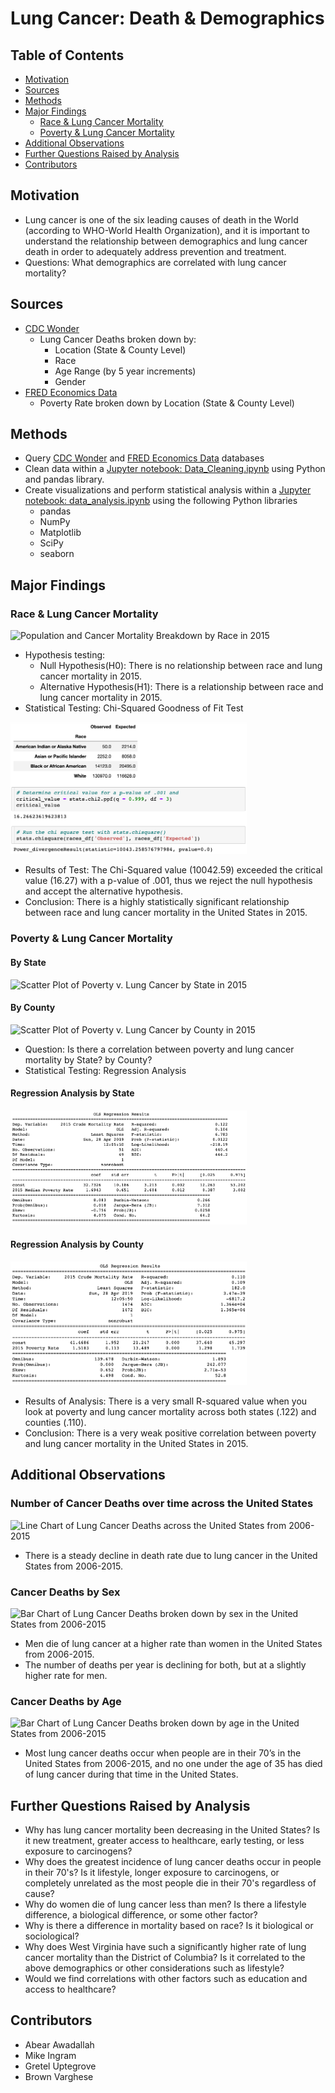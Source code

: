 # Lung Cancer: Death & Demographics

## Table of Contents

* [Motivation](#motivation)
* [Sources](#sources)
* [Methods](#methods)
* [Major Findings](#major-findings)
  * [Race & Lung Cancer Mortality](#race-&-lung-cancer-mortality)
  * [Poverty & Lung Cancer Mortality](#poverty-&-lung-cancer-mortality)
* [Additional Observations](#additional-observations)
* [Further Questions Raised by Analysis](#further-questions-raised-by-analysis)
* [Contributors](#contributors)

## Motivation

* Lung cancer is one of the six leading causes of death in the World (according to WHO-World Health Organization), and it is important to understand the relationship between demographics and lung cancer death in order to adequately address prevention and treatment.
* Questions: What demographics are correlated with lung cancer mortality?

## Sources

* [CDC Wonder](https://wonder.cdc.gov/)
  * Lung Cancer Deaths broken down by:
    * Location (State & County Level)
    * Race
    * Age Range (by 5 year increments)
    * Gender
* [FRED Economics Data](https://fred.stlouisfed.org/)
  * Poverty Rate broken down by Location (State & County Level)

## Methods

* Query [CDC Wonder](https://wonder.cdc.gov/) and [FRED Economics Data](https://fred.stlouisfed.org/) databases
* Clean data within a [Jupyter notebook: Data_Cleaning.ipynb](Data_Cleaning.ipynb) using Python and pandas library.
* Create visualizations and perform statistical analysis within a [Jupyter notebook: data_analysis.ipynb](data_analysis.ipynb) using the following Python libraries
  * pandas
  * NumPy
  * Matplotlib
  * SciPy
  * seaborn

## Major Findings

### Race & Lung Cancer Mortality

<img src="Images/Race_Cancer_Pie_Chart.png" alt="Population and Cancer Mortality Breakdown by Race in 2015" height ="450">

* Hypothesis testing:
  * Null Hypothesis(H0): There is no relationship between race and lung cancer mortality in 2015.
  * Alternative Hypothesis(H1): There is a relationship between race and lung cancer mortality in 2015.
* Statistical Testing: Chi-Squared Goodness of Fit Test

<img src="Images/Chi_Squared.png" alt="Chi Squared Goodness of Fit for Race" height = "75%" width = "75%">

* Results of Test: The Chi-Squared value (10042.59) exceeded the critical value (16.27) with a p-value of .001, thus we reject the null hypothesis and accept the alternative hypothesis.
* Conclusion: There is a highly statistically significant relationship between race and lung cancer mortality in the United States in 2015. 

### Poverty & Lung Cancer Mortality

#### By State

<img src="Images/Poverty_v_Cancer_State_Scatter.png" alt="Scatter Plot of Poverty v. Lung Cancer by State in 2015" height ="450">

#### By County

<img src="Images/Poverty_v_Cancer_County_Scatter.png" alt="Scatter Plot of Poverty v. Lung Cancer by County in 2015" height ="450">

* Question: Is there a correlation between poverty and lung cancer mortality by State? by County?
* Statistical Testing: Regression Analysis

#### Regression Analysis by State

<img src="Images/Regression_State.png" alt="Regression Analysis by State" height = "75%" width = "75%">

#### Regression Analysis by County

<img src="Images/Regression_County.png" alt="Regression Analysis by County" height = "75%" width = "75%">

* Results of Analysis: There is a very small R-squared value when you look at poverty and lung cancer mortality across both states (.122) and counties (.110).
* Conclusion: There is a very weak positive correlation between poverty and lung cancer mortality in the United States in 2015.

## Additional Observations

### Number of Cancer Deaths over time across the United States

<img src="Images/Nationwide_Cancer_Line_Chart.png" alt="Line Chart of Lung Cancer Deaths across the United States from 2006-2015" height ="450">

* There is a steady decline in death rate due to lung cancer in the United States from 2006-2015.

### Cancer Deaths by Sex

<img src="Images/Sex_Cancer_Bar_Chart.png" alt="Bar Chart of Lung Cancer Deaths broken down by sex in the United States from 2006-2015" height ="450">

* Men die of lung cancer at a higher rate than women in the United States from 2006-2015.
* The number of deaths per year is declining for both, but at a slightly higher rate for men.

### Cancer Deaths by Age

<img src="Images/Ages_Cancer_Bar_Chart.png" alt="Bar Chart of Lung Cancer Deaths broken down by age in the United States from 2006-2015" height ="450">

* Most lung cancer deaths occur when people are in their 70’s in the United States from 2006-2015, and no one under the age of 35 has died of lung cancer during that time in the United States.

## Further Questions Raised by Analysis

* Why has lung cancer mortality been decreasing in the United States? Is it new treatment, greater access to healthcare, early testing, or less exposure to carcinogens?
* Why does the greatest incidence of lung cancer deaths occur in people in their 70's? Is it lifestyle, longer exposure to carcinogens, or completely unrelated as the most people die in their 70's regardless of cause?
* Why do women die of lung cancer less than men? Is there a lifestyle difference, a biological difference, or some other factor?
* Why is there a difference in mortality based on race? Is it biological or sociological?
* Why does West Virginia have such a significantly higher rate of lung cancer mortality than the District of Columbia? Is it correlated to the above demographics or other considerations such as lifestyle?
* Would we find correlations with other factors such as education and access to healthcare?

## Contributors

* Abear Awadallah
* Mike Ingram
* Gretel Uptegrove
* Brown Varghese
